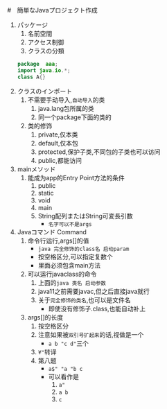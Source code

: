 #　簡単なJavaプロジェクト作成
1. パッケージ
    1. 名前空間
    2. アクセス制御
    3. クラスの分類
    ```java
    package  aaa;
    import java.io.*;
    class A{}
    ```
2. クラスのインポート
    1. 不需要手动导入,`自动导入`的类
        1. java.lang包所属的类
        2. 同一个package下面的类的
    2. 类的修饰
        1. private,仅本类
        2. default,仅本包
        3. protected,保护子类,不同包的子类也可以访问
        4. public,都能访问
3. mainメソッド
    1. 能成为app的Entry Point方法的条件
        1. public
        2. static
        3. void
        4. main
        5. String配列またはString可変長引数
            - `名字可以不是args`
4. Javaコマンド Command
    1. 命令行运行,args[]的值
        - `java 完全修饰的class名 启动param`
        - 按空格区分,可以指定复数个
        - 里面必须包含main方法
    2. 可以运行javaclass的命令
        1. 上面的`java 类名 启动参数`
        2. java11之前需要javac,但之后直接java就行
        3. 关于`完全修饰的类名`,也可以是文件名
            - 即使没有修饰子.class,也能自动补上
    3. args[]的长度
        1. 按空格区分
        2. 注意如果被`双引号扩起来`的话,视做是一个
            - `a b "c d"`三个
        3. `¥"`转译
        4. 第八题
            - `a$" "a "b c`
            - 可以看作是
                1. `a"`
                2. `a b`
                3. `c`
